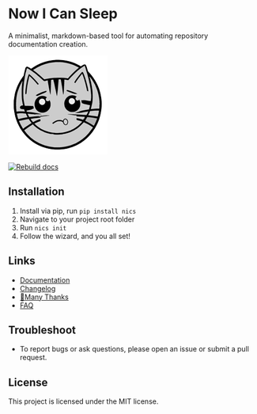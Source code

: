 # Now I Can Sleep

A minimalist, markdown-based tool for automating repository documentation creation.

![nics' banner](https://raw.githubusercontent.com/nvfp/now-i-can-sleep/master/assets/logo200.png)

[![Rebuild docs](https://github.com/nvfp/now-i-can-sleep/actions/workflows/rebuild-docs.yml/badge.svg)](https://github.com/nvfp/now-i-can-sleep/actions/workflows/rebuild-docs.yml)


## Installation

1. Install via pip, run `pip install nics`
2. Navigate to your project root folder
3. Run `nics init`
4. Follow the wizard, and you all set!


## Links

- [Documentation](https://nvfp.github.io/now-i-can-sleep)
- [Changelog](https://nvfp.github.io/now-i-can-sleep/changelog)
- [💙Many Thanks](https://nvfp.github.io/now-i-can-sleep/many-thanks)
- [FAQ](https://nvfp.github.io/now-i-can-sleep/faqs)


## Troubleshoot

- To report bugs or ask questions, please open an issue or submit a pull request.


## License

This project is licensed under the MIT license.